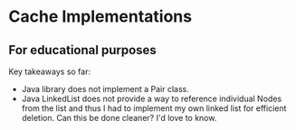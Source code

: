 # Cache Implementations
## For educational purposes

Key takeaways so far:
- Java library does not implement a Pair class.
- Java LinkedList does not provide a way to reference individual Nodes from the list and thus I had to implement my own linked list for efficient deletion. Can this be done cleaner? I'd love to know.
